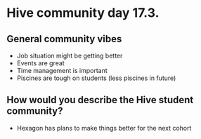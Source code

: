 # Hive community day 17.3.

## General community vibes
- Job situation might be getting better
- Events are great
- Time management is important
- Piscines are tough on students (less piscines in future)

## How would you describe the Hive student community?
- Hexagon has plans to make things better for the next cohort
